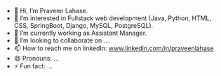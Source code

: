 - 👋 Hi, I’m Praveen Lahase.
- 👀 I’m interested in Fullstack web development (Java, Python, HTML, CSS, SpringBoot, Django, MySQL, PostgreSQL).
- 🌱 I’m currently working as Assistant Manager.
- 💞️ I’m looking to collaborate on ...
- 📫 How to reach me on linkedIn: www.linkedin.com/in/praveenlahase
- 😄 Pronouns: ...
- ⚡ Fun fact: ...

<!---
praveenlahase/praveenlahase is a ✨ special ✨ repository because its `README.md` (this file) appears on your GitHub profile.
You can click the Preview link to take a look at your changes.
--->
